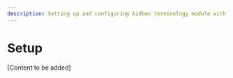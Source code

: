 ```yaml
---
description: Setting up and configuring Aidbox terminology module with different operational modes
---
```


# Setup

[Content to be added]